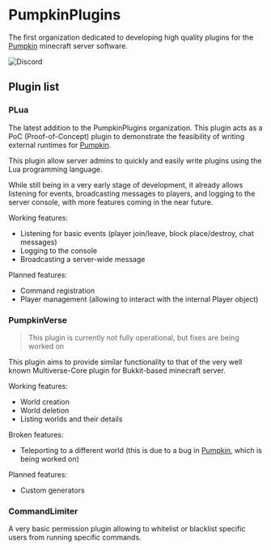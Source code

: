 # PumpkinPlugins
The first organization dedicated to developing high quality plugins for the [Pumpkin](https://github.com?pumpkin-MC/Pumpkin) minecraft server software.

![Discord](https://img.shields.io/discord/1380863905932251228?link=https%3A%2F%2Fdiscord.gg%2FJMwGrM6c)

## Plugin list
### PLua
The latest addition to the PumpkinPlugins organization. This plugin acts as a PoC (Proof-of-Concept) plugin to demonstrate the feasibility of writing external runtimes for [Pumpkin](https://github.com?pumpkin-MC/Pumpkin).

This plugin allow server admins to quickly and easily write plugins using the Lua programming language.

While still being in a very early stage of development, it already allows listening for events, broadcasting messages to players, and logging to the server console, with more features coming in the near future.

Working features:
- Listening for basic events (player join/leave, block place/destroy, chat messages)
- Logging to the console
- Broadcasting a server-wide message

Planned features:
- Command registration
- Player management (allowing to interact with the internal Player object)

### PumpkinVerse
> This plugin is currently not fully operational, but fixes are being worked on

This plugin aims to provide similar functionality to that of the very well known Multiverse-Core plugin for Bukkit-based minecraft server.

Working features:
- World creation
- World deletion
- Listing worlds and their details

Broken features:
- Teleporting to a different world (this is due to a bug in [Pumpkin](https://github.com?pumpkin-MC/Pumpkin), which is being worked on)

Planned features:
- Custom generators

### CommandLimiter
A very basic permission plugin allowing to whitelist or blacklist specific users from running specific commands.
